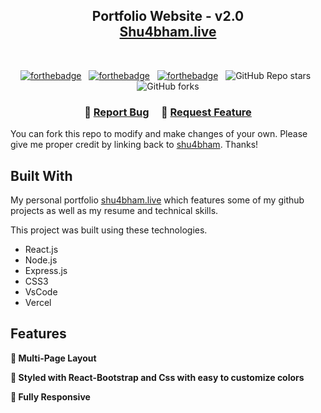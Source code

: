 <h2 align="center">
  Portfolio Website - v2.0<br/>
  <a href="https://shu4bham.live/" target="_blank">Shu4bham.live</a>
</h2>
<!-- <div align="center">
  <img alt="Demo" src="./Images/readme-img.png" />
</div> -->

<br/>

<center>

[![forthebadge](https://forthebadge.com/images/badges/built-with-love.svg)](https://forthebadge.com) &nbsp;
[![forthebadge](https://forthebadge.com/images/badges/made-with-javascript.svg)](https://forthebadge.com) &nbsp;
[![forthebadge](https://forthebadge.com/images/badges/open-source.svg)](https://forthebadge.com) &nbsp;
![GitHub Repo stars](https://img.shields.io/github/stars/shu4bham/Portfolio?color=red&logo=github&style=for-the-badge) &nbsp;
![GitHub forks](https://img.shields.io/github/forks/shu4bham/Portfolio?color=red&logo=github&style=for-the-badge)

</center>

<h3 align="center">
    🔹
    <a href="https://github.com/shu4bham/Portfolio/issues">Report Bug</a> &nbsp; &nbsp;
    🔹
    <a href="https://github.com/shu4bham/Portfolio/issues">Request Feature</a>
</h3>

You can fork this repo to modify and make changes of your own. Please give me proper credit by linking back to [shu4bham](https://github.com/shu4bham/Portfolio). Thanks!

## Built With

My personal portfolio <a href="https://shu4bham.live/" target="_blank">shu4bham.live</a> which features some of my github projects as well as my resume and technical skills.<br/>

This project was built using these technologies.

- React.js
- Node.js
- Express.js
- CSS3
- VsCode
- Vercel

## Features

**📖 Multi-Page Layout**

**🎨 Styled with React-Bootstrap and Css with easy to customize colors**

**📱 Fully Responsive**

